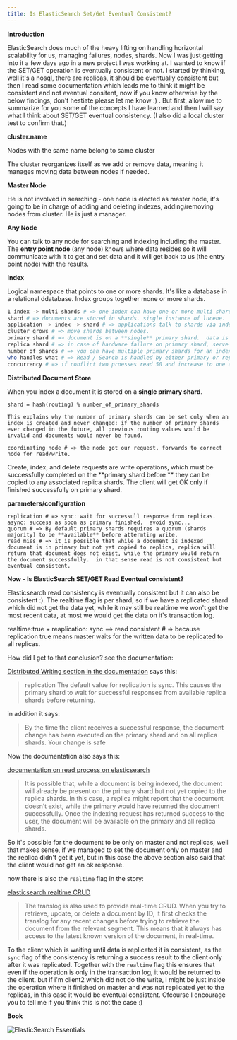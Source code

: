 ```yaml
---
title: Is ElasticSearch Set/Get Eventual Consistent?
---
```

**Introduction**

ElasticSearch does much of the heavy lifting on handling horizontal scalability for us, managing failures, nodes, shards.  Now I was just getting into it a few days ago in a new project I was working at.  I wanted to know if the SET/GET operation is eventually consistent or not.  I started by thinking, well it's a nosql, there are replicas, it should be eventually consistent but then I read some documentation which leads me to think it might be consistent and not eventual consitent, now if you know otherwise by the below findings, don't hestiate please let me know :) . But first, allow me to summarize for you some of the concepts I have learned and then I will say what I think about SET/GET eventual consistency.  (I also did a local cluster test to confirm that.)

**cluster.name**

Nodes with the same name belong to same cluster

The cluster reorganizes itself as we add or remove data, meaning it manages moving data between nodes if needed.

**Master Node**

He is not involved in searching - one node is elected as master node, it's going to be in charge of adding and deleting indexes, adding/removing nodes from cluster.  He is just a manager.

**Any Node**

You can talk to any node for searching and indexing including the master.  The **entry point node** (any node) knows where data resides so it will communicate with it to get and set data and it will get back to us (the entry point node) with the results.

**Index**

Logical namespace that points to one or more shards.  It's like a database in a relational ddatabase.  Index groups together mone or more shards.

```bash
1 index -> multi shards # => one index can have one or more multi shards it's like a database.
shard # => documents are stored in shards. single instance of lucene.  a complete search engine in it's own right.
application -> index -> shard # => applications talk to shards via indexes which are logical namespaces pointers to shards.
cluster grows # => move shards between nodes.
primary shard # => document is on a **single** primary shard.  data is only on one primary shard.
replica shard # => in case of hardware failure on primary shard, serve read requests (read/get).
number of shards # => you can have multiple primary shards for an index.
who handles what # => Read / Search is handled by either primary or replica, the more copies the higher the throughput.
concurrency # => if conflict two proesses read 50 and increase to one and store we can end up with 51 and not 52. elasticsearch is using optimistic concurrency control (versioning).
```

**Distributed Document Store**

When you index a document it is stored on a **single primary shard**.

```shard = hash(routing) % number_of_primary_shards```

```
This explains why the number of primary shards can be set only when an index is created and never changed: if the number of primary shards ever changed in the future, all previous routing values would be invalid and documents would never be found.
```

```
coordinating node # => the node got our request, forwards to correct node for read/write.
```

Create, index, and delete requests are write operations, which must be successfully completed on the **primary shard before ** they can be copied to any associated replica shards.  The client will get OK only if finished successfully on primary shard.

**parameters/configuration**

```
replication # => sync: wait for successull response from replicas.  async: success as soon as primary finished.  avoid sync...
quorum # => By default primary shards requires a quorum (shards majority) to be **available** before attermting write.
read miss # => it is possible that while a document is indexed document is in primary but not yet copied to replica, replica will return that document does not exist, while the primary would return the document successfully.  in that sense read is not consistent but eventual consistent.
```

**Now - Is ElasticSearch SET/GET Read Eventual consistent?**

Elasticsearch read consistency is eventually consistent but it can also be consistent :).  The realtime flag is per shard, so if we have a replicated shard which did not get the data yet, while it may still be realtime we won't get the most recent data, at most we would get the data on it's transaction log.

realtime:true + reaplication: sync ==> read consistent # => because replication true means master waits for the written data to be replicated to all replicas.

How did I get to that conclusion? see the documentation:

 [Distributed Writing section in the documentation](https://www.elastic.co/guide/en/elasticsearch/guide/1.x/distrib-write.html) says this:
 
 > replication
The default value for replication is sync. This causes the primary shard to wait for successful responses from available replica shards before returning.

in addition it says:

> By the time the client receives a successful response, the document change has been executed on the primary shard and on all replica shards. Your change is safe

Now the documentation also says this:

[documentation on read process on elasticsearch](https://www.elastic.co/guide/en/elasticsearch/guide/1.x/distrib-read.html)
> It is possible that, while a document is being indexed, the document will already be present on the primary shard but not yet copied to the replica shards. In this case, a replica might report that the document doesn’t exist, while the primary would have returned the document successfully. Once the indexing request has returned success to the user, the document will be available on the primary and all replica shards.

So it's possible for the document to be only on master and not replicas, well that makes sense, if we managed to set the document only on master and the replica didn't get it yet, but in this case the above section also said that the client would not get an ok response.

now there is also the `realtime` flag in the story:

[elasticsearch realtime CRUD](https://www.elastic.co/guide/en/elasticsearch/guide/current/translog.html)

> The translog is also used to provide real-time CRUD. When you try to retrieve, update, or delete a document by ID, it first checks the translog for any recent changes before trying to retrieve the document from the relevant segment. This means that it always has access to the latest known version of the document, in real-time.

To the client which is waiting until data is replicated it is consistent, as the `sync` flag of the consistency is returning a success result to the client only after it was replicated.  Together with the `realtime` flag this ensures that even if the operation is only in the transaction log, it would be returned to the client.  but if i'm client2 which did not do the write, i might be just inside the operation where it finished on master and was not replicated yet to the replicas, in this case it would be eventual consistent.  Ofcourse I encourage you to tell me if you think this is not the case :)

**Book**

![ElasticSearch Essentials](https://images-na.ssl-images-amazon.com/images/I/516PU%2BXcIZL._SX404_BO1,204,203,200_.jpg)
